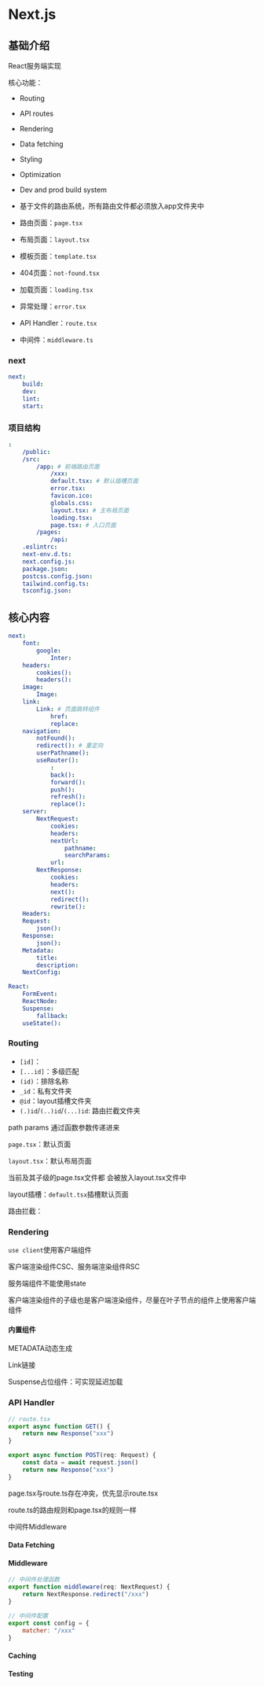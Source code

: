 # Next.js

>
>
>

## 基础介绍

React服务端实现


核心功能：
- Routing
- API routes
- Rendering
- Data fetching
- Styling
- Optimization
- Dev and prod build system


- 基于文件的路由系统，所有路由文件都必须放入app文件夹中
- 路由页面：`page.tsx`
- 布局页面：`layout.tsx`
- 模板页面：`template.tsx`
- 404页面：`not-found.tsx`
- 加载页面：`loading.tsx`
- 异常处理：`error.tsx`
- API Handler：`route.tsx`
- 中间件：`middleware.ts`


### next

```yaml
next:
    build:
    dev:
    lint:
    start:
```






### 项目结构

```yaml
:
    /public:
    /src:
        /app: # 前端路由页面
            /xxx:
            default.tsx: # 默认插槽页面
            error.tsx:
            favicon.ico:
            globals.css:
            layout.tsx: # 主布局页面
            loading.tsx:
            page.tsx: # 入口页面
        /pages:
            /api:
    .eslintrc:
    next-env.d.ts:
    next.config.js:
    package.json:
    postcss.config.json:
    tailwind.config.ts:
    tsconfig.json:
```






## 核心内容

```yaml
next:
    font:
        google:
            Inter:
    headers:
        cookies():
        headers():
    image:
        Image:
    link:
        Link: # 页面跳转组件
            href:
            replace:
    navigation:
        notFound():
        redirect(): # 重定向
        userPathname():
        useRouter():
            :
            back():
            forward():
            push():
            refresh():
            replace(): 
    server:
        NextRequest:
            cookies:
            headers:
            nextUrl:
                pathname:
                searchParams:
            url:
        NextResponse:
            cookies:
            headers:
            next():
            redirect():
            rewrite():
    Headers:
    Request:
        json():
    Response:
        json():
    Metadata:
        title:
        description:
    NextConfig:

React:
    FormEvent:
    ReactNode:
    Suspense:
        fallback:
    useState():

```


### Routing

- `[id]`：
- `[...id]`：多级匹配
- `(id)`：排除名称
- `_id`：私有文件夹
- `@id`：layout插槽文件夹
- `(.)id`/`(..)id`/`(...)id`: 路由拦截文件夹


path params 通过函数参数传递进来



`page.tsx`：默认页面

`layout.tsx`：默认布局页面

当前及其子级的page.tsx文件都 会被放入layout.tsx文件中

layout插槽：`default.tsx`插槽默认页面

路由拦截：




### Rendering

`use client`使用客户端组件

客户端渲染组件CSC、服务端渲染组件RSC

服务端组件不能使用state

客户端渲染组件的子级也是客户端渲染组件，尽量在叶子节点的组件上使用客户端组件




#### 内置组件


METADATA动态生成

Link链接

Suspense占位组件：可实现延迟加载







### API Handler

```javascript
// route.tsx
export async function GET() {
    return new Response("xxx")
}

export async function POST(req: Request) {
    const data = await request.json()
    return new Response("xxx")
}

```  
page.tsx与route.ts存在冲突，优先显示route.tsx

route.ts的路由规则和page.tsx的规则一样

中间件Middleware

#### Data Fetching





#### Middleware

```javascript
// 中间件处理函数
export function middleware(req: NextRequest) {
    return NextResponse.redirect("/xxx")
}

// 中间件配置
export const config = {
    matcher: "/xxx"
}

```

#### Caching


#### Testing







